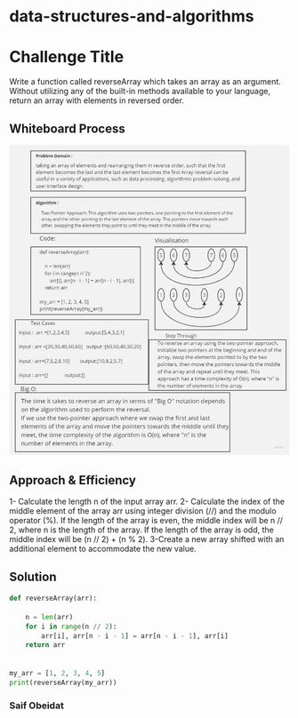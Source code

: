 # data-structures-and-algorithms


# Challenge Title
Write a function called reverseArray which takes an array as an argument. Without utilizing any of the built-in methods available to your language, return an array with elements in reversed order.

## Whiteboard Process
![code Challenge 01](./Untitled.jpg "reversArray")

## Approach & Efficiency
1- Calculate the length n of the input array arr.
2- Calculate the index of the middle element of the array arr using integer division (//) and the modulo operator (%). If the length of the array is even, the middle index will be n // 2, where n is the length of the array. If the length of the array is odd, the middle index will be (n // 2) + (n % 2).
3-Create a new array shifted with an additional element to accommodate the new value.

## Solution

``` python
def reverseArray(arr):
    
    n = len(arr)
    for i in range(n // 2):
        arr[i], arr[n - i - 1] = arr[n - i - 1], arr[i]
    return arr


my_arr = [1, 2, 3, 4, 5]
print(reverseArray(my_arr))
```

### Saif Obeidat

